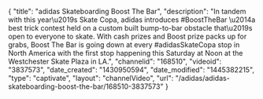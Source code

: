 {
    "title": "adidas Skateboarding Boost The Bar",
    "description": "In tandem with this year\u2019s Skate Copa, adidas introduces #BoostTheBar \u2014a best trick contest held on a custom built bump-to-bar obstacle that\u2019s open to everyone to skate. With cash prizes and Boost prize packs up for grabs, Boost The Bar is going down at every #adidasSkateCopa stop in North America with the first stop happening this Saturday at Noon at the Westchester Skate Plaza in LA.",
    "channelid": "168510",
    "videoid": "3837573",
    "date_created": "1430950594",
    "date_modified": "1445382215",
    "type": "captivate",
    "layout": "channelVideo",
    "url": "\/adidas\/adidas-skateboarding-boost-the-bar\/168510-3837573"
}